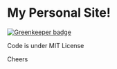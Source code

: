 # My Personal Site!

[![Greenkeeper badge](https://badges.greenkeeper.io/fabianmoronzirfas/fabianmoronzirfas.github.io.svg)](https://greenkeeper.io/)

Code is under MIT License

Cheers
